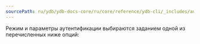 ```yaml
---
sourcePath: ru/ydb/ydb-docs-core/ru/core/reference/ydb-cli/_includes/auth/options_header.md
---
```

Режим и параметры аутентификации выбираются заданием одной из перечисленных ниже опций:
